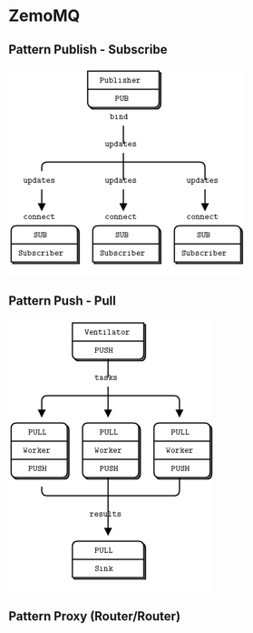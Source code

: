 # ZemoMQ 

## Pattern Publish - Subscribe 

![Publish - Subcribe](./img/Pub-Sub.png)




## Pattern Push - Pull

![Publish - Subcribe](./img/Push-Pull.png)





## Pattern Proxy (Router/Router)

